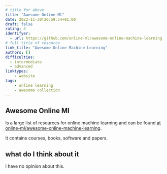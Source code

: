 ```yaml
---
# title for above
title: "Awesome Online Ml"
date: 2022-11-30T20:59:54+01:00
draft: false
rating: 4
identifyer:
  - url: https://github.com/online-ml/awesome-online-machine-learning
# full title of resource
link_title: "Awesome Online Machine Learning"
authors: []
difficulties:
  - intermediate
  - advanced
linktypes:
    - website
tags:
    - online learning
    - awesome collection
---
```


## Awesome Online Ml
Is a large list of resources for online machine learning and can be found [at online-ml/awesome-online-machine-learning](https://github.com/online-ml/awesome-online-machine-learning).

It contains courses, books, software and papers.


## what do I think about it
I have no opinion about this.
